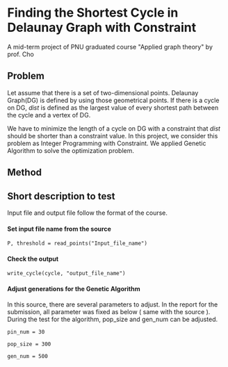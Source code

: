 # Finding the Shortest Cycle in Delaunay Graph with Constraint

A mid-term project of PNU graduated course "Applied graph theory" by prof. Cho



## Problem

Let assume that there is a set of two-dimensional points. Delaunay Graph(DG) is defined by using those geometrical points. If there is a cycle on DG, *dist* is defined as the largest value of every shortest path between the cycle and a vertex of DG. 

We have to minimize the length of a cycle on DG with a constraint that *dist* should be shorter than a constraint value. In this project, we consider this problem as Integer Programming with Constraint. We applied Genetic Algorithm to solve the optimization problem.



## Method





## Short description to test

Input file and output file follow the format of the course.

#### Set input file name from the source

`P, threshold = read_points("Input_file_name")`



#### Check the output

`write_cycle(cycle, "output_file_name")`



#### Adjust generations for the Genetic Algorithm

In this source, there are several parameters to adjust. In the report for the submission, all parameter was fixed as below ( same with the source ). During the test for the algorithm, pop_size and gen_num can be adjusted.



`pin_num = 30`

`pop_size = 300`

`gen_num = 500`

